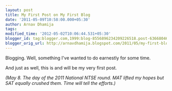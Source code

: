 ```yaml
---
layout: post
title: My First Post on My First Blog
date: '2011-05-09T10:58:00.000+05:30'
author: Arnav Dhamija
tags:
modified_time: '2012-05-02T10:06:44.531+05:30'
blogger_id: tag:blogger.com,1999:blog-8556896234209226518.post-6366804629066101900
blogger_orig_url: http://arnavdhamija.blogspot.com/2011/05/my-first-blog.html
---
```


Blogging. Well, something I've wanted to do earnestly for some time.  

And just as well, this is and will be my very first post.  

_(May 8. The day of the 2011 National NTSE round. MAT lifted my hopes but SAT
equally crushed them. Time will tell the efforts.)_
